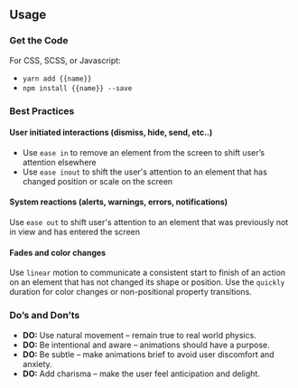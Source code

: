 ## Usage

### Get the Code

For CSS, SCSS, or Javascript:

- `yarn add {{name}}`
- `npm install {{name}} --save`

### Best Practices

#### User initiated interactions (dismiss, hide, send, etc..)
- Use `ease in` to remove an element from the screen to shift user’s attention elsewhere
- Use `ease inout` to shift the user's attention to an element that has changed position or scale on the screen

#### System reactions (alerts, warnings, errors, notifications)
Use `ease out` to shift user's attention to an element that was previously not in view and has entered the screen

#### Fades and color changes
Use `linear` motion to communicate a consistent start to finish of an action on an element that has not changed its shape or position. Use the `quickly` duration for color changes or non-positional property transitions.

### Do’s and Don’ts

- **DO:** Use natural movement – remain true to real world physics.
- **DO:** Be intentional and aware – animations should have a purpose.
- **DO:** Be subtle – make animations brief to avoid user discomfort and anxiety.
- **DO:** Add charisma – make the user feel anticipation and delight.
